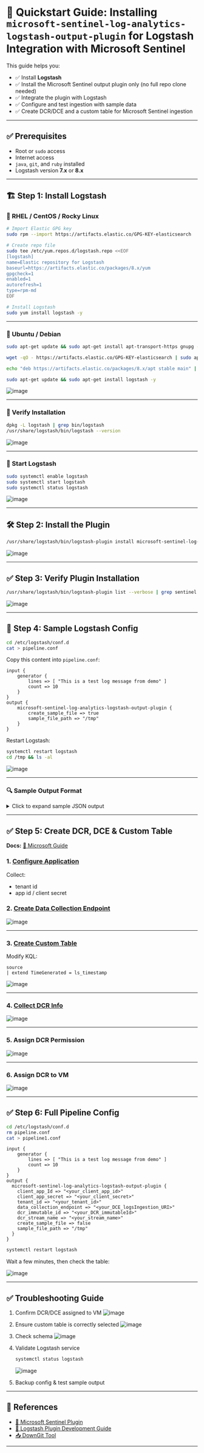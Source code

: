 # 🚀 Quickstart Guide: Installing `microsoft-sentinel-log-analytics-logstash-output-plugin` for Logstash Integration with Microsoft Sentinel

This guide helps you:

* ✅ Install **Logstash**
* ✅ Install the Microsoft Sentinel output plugin only (no full repo clone needed)
* ✅ Integrate the plugin with Logstash
* ✅ Configure and test ingestion with sample data
* ✅ Create DCR/DCE and a custom table for Microsoft Sentinel ingestion

---

## ✅ Prerequisites

* Root or `sudo` access
* Internet access
* `java`, `git`, and `ruby` installed
* Logstash version **7.x** or **8.x**

---

## 🏗 Step 1: Install Logstash

### 🔹 RHEL / CentOS / Rocky Linux

```bash
# Import Elastic GPG key
sudo rpm --import https://artifacts.elastic.co/GPG-KEY-elasticsearch

# Create repo file
sudo tee /etc/yum.repos.d/logstash.repo <<EOF
[logstash]
name=Elastic repository for Logstash
baseurl=https://artifacts.elastic.co/packages/8.x/yum
gpgcheck=1
enabled=1
autorefresh=1
type=rpm-md
EOF

# Install Logstash
sudo yum install logstash -y
```

---

### 🔹 Ubuntu / Debian

```bash
sudo apt-get update && sudo apt-get install apt-transport-https gnupg -y

wget -qO - https://artifacts.elastic.co/GPG-KEY-elasticsearch | sudo apt-key add -

echo "deb https://artifacts.elastic.co/packages/8.x/apt stable main" | sudo tee -a /etc/apt/sources.list.d/elastic-8.x.list

sudo apt-get update && sudo apt-get install logstash -y
```

![image](https://github.com/user-attachments/assets/b7ad2873-047e-47f0-b2dd-eb5845e2dfb1)

---

### 🔹 Verify Installation

```bash
dpkg -L logstash | grep bin/logstash
/usr/share/logstash/bin/logstash --version
```

![image](https://github.com/user-attachments/assets/b8353069-0afb-426f-bf55-4028bd9b0192)

---

### 🔹 Start Logstash

```bash
sudo systemctl enable logstash
sudo systemctl start logstash
sudo systemctl status logstash
```

![image](https://github.com/user-attachments/assets/bce10737-29cc-41f0-93ab-79dfc2b6491d)

---

## 🛠 Step 2: Install the Plugin

```bash
/usr/share/logstash/bin/logstash-plugin install microsoft-sentinel-log-analytics-logstash-output-plugin
```

![image](https://github.com/user-attachments/assets/9651ab79-fd1d-4b32-adac-c868bcecb417)

---

## ✅ Step 3: Verify Plugin Installation

```bash
/usr/share/logstash/bin/logstash-plugin list --verbose | grep sentinel
```

![image](https://github.com/user-attachments/assets/c075fb27-be35-47c8-bbf4-dd70d732c070)

---

## 📄 Step 4: Sample Logstash Config

```bash
cd /etc/logstash/conf.d
cat > pipeline.conf
```

Copy this content into `pipeline.conf`:

```logstash
input {
    generator {
        lines => [ "This is a test log message from demo" ]
        count => 10
    }
}
output {
    microsoft-sentinel-log-analytics-logstash-output-plugin {
        create_sample_file => true
        sample_file_path => "/tmp"
    }
}
```

Restart Logstash:

```bash
systemctl restart logstash
cd /tmp && ls -al
```

![image](https://github.com/user-attachments/assets/b2a530a9-d004-4d1f-948b-581ce991947b)

---

### 🔍 Sample Output Format

<details>
<summary>Click to expand sample JSON output</summary>

```json
[
  {
    "event": { "original": "This is a test log message from demo", "sequence": 7 },
    "message": "This is a test log message from demo",
    "host": { "name": "Jump" },
    "ls_timestamp": "2025-05-07T04:12:59.393961364Z",
    "ls_version": "1"
  }
  ...
]
```

</details>

---

## ✅ Step 5: Create DCR, DCE & Custom Table

**Docs:**
[🔗 Microsoft Guide](https://learn.microsoft.com/en-us/azure/sentinel/connect-logstash-data-connection-rules#create-dcr-resources-for-ingestion-into-a-custom-table)

### 1. [Configure Application](https://learn.microsoft.com/en-us/azure/azure-monitor/logs/tutorial-logs-ingestion-portal#configure-the-application)

Collect:

* tenant id
* app id / client secret

### 2. [Create Data Collection Endpoint](https://learn.microsoft.com/en-us/azure/azure-monitor/logs/tutorial-logs-ingestion-portal#create-a-data-collection-endpoint)

![image](https://user-images.githubusercontent.com/96930989/217995625-8a16f928-2aad-4ef4-9b6b-b5a4b8c7cf7b.png)

---

### 3. [Create Custom Table](https://learn.microsoft.com/en-us/azure/azure-monitor/logs/tutorial-logs-ingestion-portal#parse-and-filter-sample-data)

Modify KQL:

```kusto
source
| extend TimeGenerated = ls_timestamp
```

![image](https://user-images.githubusercontent.com/96930989/217982753-7ae92e05-efca-441a-92c6-394147e37f97.png)

---

### 4. [Collect DCR Info](https://learn.microsoft.com/en-us/azure/azure-monitor/logs/tutorial-logs-ingestion-portal#collect-information-from-the-dcr)

![image](https://user-images.githubusercontent.com/96930989/217995923-f3c9c9da-6347-4136-bf09-c049b0851874.png)

---

### 5. Assign DCR Permission

![image](https://user-images.githubusercontent.com/96930989/217984174-1ee6f384-6ad8-45ee-ad6f-95725bdcd9cc.png)

---

### 6. Assign DCR to VM

![image](https://user-images.githubusercontent.com/96930989/217984223-fe06060e-1d9f-4e7c-b375-e2876caf7ef4.png)

---

## ✅ Step 6: Full Pipeline Config

```bash
cd /etc/logstash/conf.d
rm pipeline.conf
cat > pipeline1.conf
```

```logstash
input {
    generator {
        lines => [ "This is a test log message from demo" ]
        count => 10
    }
}
output {
  microsoft-sentinel-log-analytics-logstash-output-plugin {
    client_app_Id => "<your_client_app_id>"
    client_app_secret => "<your_client_secret>"
    tenant_id => "<your_tenant_id>"
    data_collection_endpoint => "<your_DCE_logsIngestion_URI>"
    dcr_immutable_id => "<your_DCR_immutableId>"
    dcr_stream_name => "<your_stream_name>"
    create_sample_file => false
    sample_file_path => "/tmp"
  }
}
```

```bash
systemctl restart logstash
```

Wait a few minutes, then check the table:

![image](https://user-images.githubusercontent.com/96930989/217994591-d8d67409-11c5-44f1-b275-6ebdc0aea3b8.png)

---

## ✅ Troubleshooting Guide

1. Confirm DCR/DCE assigned to VM
   ![image](https://user-images.githubusercontent.com/96930989/221455738-e43af103-4b5b-4278-b426-047b52ab9b46.png)

2. Ensure custom table is correctly selected
   ![image](https://user-images.githubusercontent.com/96930989/221455636-0bbd3c78-9cd5-4029-80ef-62e4cba063dd.png)

3. Check schema
   ![image](https://user-images.githubusercontent.com/96930989/221455924-a64d3ce8-9135-4320-8a40-8184ef1f3e13.png)

4. Validate Logstash service

   ```bash
   systemctl status logstash
   ```

   ![image](https://user-images.githubusercontent.com/96930989/213091935-d89b3f36-995c-4559-a49e-bf9e66d4d9fb.png)

5. Backup config & test sample output

---

## 🔗 References

* [🔌 Microsoft Sentinel Plugin](https://github.com/Azure/Azure-Sentinel/tree/master/DataConnectors/microsoft-sentinel-log-analytics-logstash-output-plugin)
* [📘 Logstash Plugin Development Guide](https://www.elastic.co/guide/en/logstash/current/working-with-plugins.html)
* [📥 DownGit Tool](https://minhaskamal.github.io/DownGit/)

---
